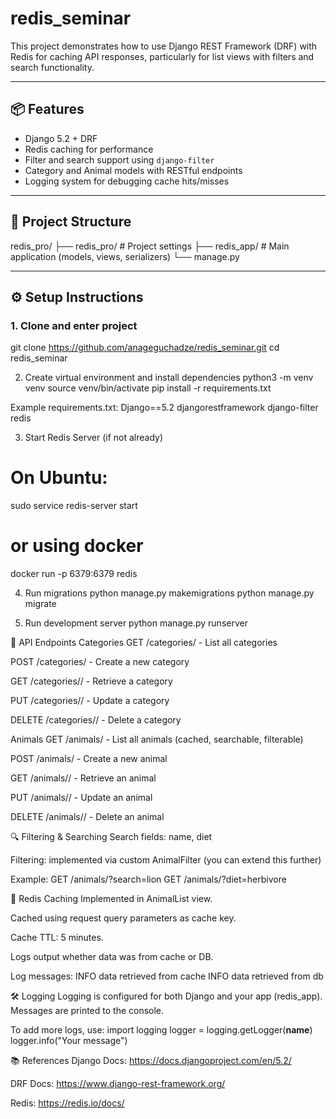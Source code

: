 # redis_seminar

This project demonstrates how to use Django REST Framework (DRF) with Redis for caching API responses, particularly for list views with filters and search functionality.

---

## 📦 Features

- Django 5.2 + DRF
- Redis caching for performance
- Filter and search support using `django-filter`
- Category and Animal models with RESTful endpoints
- Logging system for debugging cache hits/misses

---

## 📁 Project Structure

redis_pro/
├── redis_pro/ # Project settings
├── redis_app/ # Main application (models, views, serializers)
└── manage.py

---

## ⚙️ Setup Instructions

### 1. Clone and enter project

git clone https://github.com/anageguchadze/redis_seminar.git
cd redis_seminar

2. Create virtual environment and install dependencies
python3 -m venv venv
source venv/bin/activate
pip install -r requirements.txt

Example requirements.txt:
Django==5.2
djangorestframework
django-filter
redis

3. Start Redis Server (if not already)
# On Ubuntu:
sudo service redis-server start
# or using docker
docker run -p 6379:6379 redis

4. Run migrations
python manage.py makemigrations
python manage.py migrate

5. Run development server
python manage.py runserver

🔌 API Endpoints
Categories
GET /categories/ - List all categories

POST /categories/ - Create a new category

GET /categories/<id>/ - Retrieve a category

PUT /categories/<id>/ - Update a category

DELETE /categories/<id>/ - Delete a category

Animals
GET /animals/ - List all animals (cached, searchable, filterable)

POST /animals/ - Create a new animal

GET /animals/<id>/ - Retrieve an animal

PUT /animals/<id>/ - Update an animal

DELETE /animals/<id>/ - Delete an animal

🔍 Filtering & Searching
Search fields: name, diet

Filtering: implemented via custom AnimalFilter (you can extend this further)

Example:
GET /animals/?search=lion
GET /animals/?diet=herbivore

🚀 Redis Caching
Implemented in AnimalList view.

Cached using request query parameters as cache key.

Cache TTL: 5 minutes.

Logs output whether data was from cache or DB.

Log messages:
INFO data retrieved from cache
INFO data retrieved from db

🛠 Logging
Logging is configured for both Django and your app (redis_app). Messages are printed to the console.

To add more logs, use:
import logging
logger = logging.getLogger(__name__)
logger.info("Your message")

📚 References
Django Docs: https://docs.djangoproject.com/en/5.2/

DRF Docs: https://www.django-rest-framework.org/

Redis: https://redis.io/docs/

